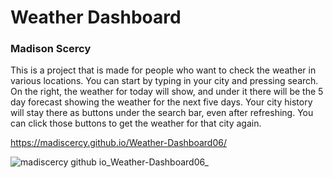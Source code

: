 # Weather Dashboard
### Madison Scercy

This is a project that is made for people who want to check the weather in various locations. You can start by typing in your city and pressing search. On the right, the weather for today will show, and under it there will be the 5 day forecast showing the weather for the next five days. Your city history will stay there as buttons under the search bar, even after refreshing. You can click those buttons to get the weather for that city again.

https://madiscercy.github.io/Weather-Dashboard06/

![madiscercy github io_Weather-Dashboard06_](https://user-images.githubusercontent.com/122477030/229808091-42e35fde-2425-4dea-a5ea-09184e528563.png)
